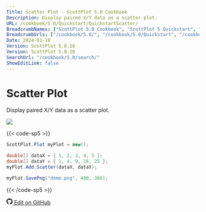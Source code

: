 ```yaml
---
Title: Scatter Plot - ScottPlot 5.0 Cookbook
Description: Display paired X/Y data as a scatter plot.
URL: /cookbook/5.0/Quickstart/QuickstartScatter/
BreadcrumbNames: ["ScottPlot 5.0 Cookbook", "ScottPlot 5 Quickstart", "Scatter Plot"]
BreadcrumbUrls: ["/cookbook/5.0/", "/cookbook/5.0/Quickstart", "/cookbook/5.0/Quickstart/QuickstartScatter"]
Date: 2024-01-18
Version: ScottPlot 5.0.18
Version: ScottPlot 5.0.18
SearchUrl: "/cookbook/5.0/search/"
ShowEditLink: false
---
```


# Scatter Plot


Display paired X/Y data as a scatter plot.

[![](/cookbook/5.0/images/QuickstartScatter.png)](/cookbook/5.0/images/QuickstartScatter.png)

{{< code-sp5 >}}

```cs
ScottPlot.Plot myPlot = new();

double[] dataX = { 1, 2, 3, 4, 5 };
double[] dataY = { 1, 4, 9, 16, 25 };
myPlot.Add.Scatter(dataX, dataY);

myPlot.SavePng("demo.png", 400, 300);

```

{{< /code-sp5 >}}

<a href='https://github.com/ScottPlot/ScottPlot/blob/main/src/ScottPlot5/ScottPlot5%20Cookbook/Recipes/Quickstart/Quickstart.cs'><svg xmlns="http://www.w3.org/2000/svg" width="16" height="16" fill="currentColor" class="mb-1 bi bi-github" viewBox="0 0 16 16">
  <path d="M8 0C3.58 0 0 3.58 0 8c0 3.54 2.29 6.53 5.47 7.59.4.07.55-.17.55-.38 0-.19-.01-.82-.01-1.49-2.01.37-2.53-.49-2.69-.94-.09-.23-.48-.94-.82-1.13-.28-.15-.68-.52-.01-.53.63-.01 1.08.58 1.23.82.72 1.21 1.87.87 2.33.66.07-.52.28-.87.51-1.07-1.78-.2-3.64-.89-3.64-3.95 0-.87.31-1.59.82-2.15-.08-.2-.36-1.02.08-2.12 0 0 .67-.21 2.2.82.64-.18 1.32-.27 2-.27s1.36.09 2 .27c1.53-1.04 2.2-.82 2.2-.82.44 1.1.16 1.92.08 2.12.51.56.82 1.27.82 2.15 0 3.07-1.87 3.75-3.65 3.95.29.25.54.73.54 1.48 0 1.07-.01 1.93-.01 2.2 0 .21.15.46.55.38A8.01 8.01 0 0 0 16 8c0-4.42-3.58-8-8-8"/>
</svg> Edit on GitHub</a>

